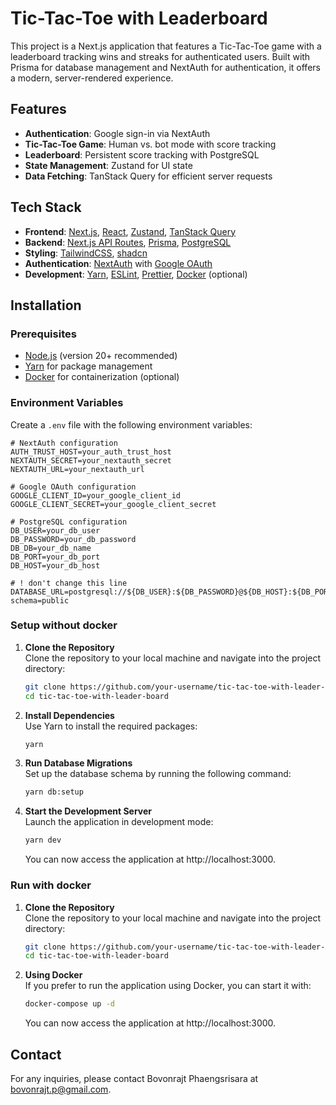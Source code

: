 # Tic-Tac-Toe with Leaderboard

This project is a Next.js application that features a Tic-Tac-Toe game with a leaderboard tracking wins and streaks for authenticated users. Built with Prisma for database management and NextAuth for authentication, it offers a modern, server-rendered experience.

## Features

- **Authentication**: Google sign-in via NextAuth
- **Tic-Tac-Toe Game**: Human vs. bot mode with score tracking
- **Leaderboard**: Persistent score tracking with PostgreSQL
- **State Management**: Zustand for UI state
- **Data Fetching**: TanStack Query for efficient server requests

## Tech Stack

- **Frontend**: [Next.js](https://nextjs.org/), [React](https://react.dev/), [Zustand](https://docs.pmnd.rs/zustand/getting-started/introduction), [TanStack Query](https://tanstack.com/query/latest/docs/framework/react/overview)
- **Backend**: [Next.js API Routes](https://nextjs.org/docs/app/building-your-application/upgrading/app-router-migration#api-routes), [Prisma](https://www.prisma.io/), [PostgreSQL](https://www.postgresql.org/)
- **Styling**: [TailwindCSS](https://tailwindcss.com/), [shadcn](https://ui.shadcn.com/docs)
- **Authentication**: [NextAuth](https://authjs.dev/getting-started) with [Google OAuth](https://authjs.dev/getting-started/providers/google)
- **Development**: [Yarn](https://yarnpkg.com/), [ESLint](https://eslint.org/), [Prettier](https://prettier.io/), [Docker](https://www.docker.com/) (optional)

## Installation

### Prerequisites

- [Node.js](https://nodejs.org/) (version 20+ recommended)
- [Yarn](https://yarnpkg.com/) for package management
- [Docker](https://www.docker.com/) for containerization (optional)

### Environment Variables

Create a `.env` file with the following environment variables:

```plaintext
# NextAuth configuration
AUTH_TRUST_HOST=your_auth_trust_host
NEXTAUTH_SECRET=your_nextauth_secret
NEXTAUTH_URL=your_nextauth_url

# Google OAuth configuration
GOOGLE_CLIENT_ID=your_google_client_id
GOOGLE_CLIENT_SECRET=your_google_client_secret

# PostgreSQL configuration
DB_USER=your_db_user
DB_PASSWORD=your_db_password
DB_DB=your_db_name
DB_PORT=your_db_port
DB_HOST=your_db_host

# ! don't change this line
DATABASE_URL=postgresql://${DB_USER}:${DB_PASSWORD}@${DB_HOST}:${DB_PORT}/${DB_NAME}?schema=public
```

### Setup without docker

1. **Clone the Repository**  
   Clone the repository to your local machine and navigate into the project directory:

   ```bash
   git clone https://github.com/your-username/tic-tac-toe-with-leader-board.git
   cd tic-tac-toe-with-leader-board
   ```

2. **Install Dependencies**  
   Use Yarn to install the required packages:

   ```bash
   yarn
   ```

3. **Run Database Migrations**  
   Set up the database schema by running the following command:

   ```bash
   yarn db:setup
   ```

4. **Start the Development Server**  
   Launch the application in development mode:

   ```bash
   yarn dev
   ```

   You can now access the application at http://localhost:3000.

### Run with docker

1. **Clone the Repository**  
   Clone the repository to your local machine and navigate into the project directory:

   ```bash
   git clone https://github.com/your-username/tic-tac-toe-with-leader-board.git
   cd tic-tac-toe-with-leader-board
   ```

2. **Using Docker**  
   If you prefer to run the application using Docker, you can start it with:

   ```bash
   docker-compose up -d
   ```

   You can now access the application at http://localhost:3000.

## Contact

For any inquiries, please contact Bovonrajt Phaengsrisara at bovonrajt.p@gmail.com.
